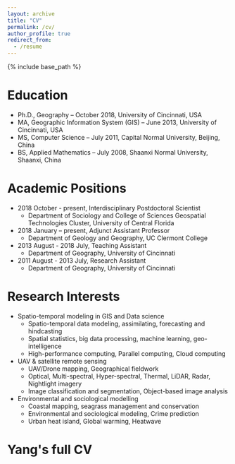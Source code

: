```yaml
---
layout: archive
title: "CV"
permalink: /cv/
author_profile: true
redirect_from:
  - /resume
---
```


{% include base_path %}

Education
======
* Ph.D., Geography – October 2018, University of Cincinnati, USA
* MA, Geographic Information System (GIS) – June 2013, University of Cincinnati, USA
* MS, Computer Science – July 2011, Capital Normal University, Beijing, China
* BS, Applied Mathematics – July 2008, Shaanxi Normal University, Shaanxi, China


Academic Positions
======
* 2018 October - present, Interdisciplinary Postdoctoral Scientist 
	* Department of Sociology and College of Sciences Geospatial Technologies Cluster, University of Central Florida
* 2018 January – present, Adjunct Assistant Professor 
	* Department of Geology and Geography, UC Clermont College
* 2013 August - 2018 July, Teaching Assistant
	* Department of Geography, University of Cincinnati
* 2011 August - 2013 July, Research Assistant
	* Department of Geography, University of Cincinnati

Research Interests
======
* Spatio-temporal modeling in GIS and Data science
	* Spatio-temporal data modeling, assimilating, forecasting and hindcasting
	* Spatial statistics, big data processing, machine learning, geo-intelligence
	* High-performance computing, Parallel computing, Cloud computing
* UAV & satellite remote sensing
	* UAV/Drone mapping, Geographical fieldwork
	* Optical, Multi-spectral, Hyper-spectral, Thermal, LiDAR, Radar, Nightlight imagery
	* Image classification and segmentation, Object-based image analysis
* Environmental and sociological modelling
	* Coastal mapping, seagrass management and conservation
	* Environmental and sociological modeling, Crime prediction
	* Urban heat island, Global warming, Heatwave


# Yang's full CV
<object data="/files/CV_BoYang_2020.pdf" width="1000" height="1000" type='application/pdf'/>

